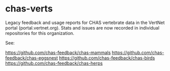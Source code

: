 # chas-verts
Legacy feedback and usage reports for CHAS vertebrate data in the VertNet portal (portal.vertnet.org).  Stats and issues are now recorded in individual repositories for this organization.

See:

https://github.com/chas-feedback/chas-mammals
https://github.com/chas-feedback/chas-eggsnest
https://github.com/chas-feedback/chas-birds
https://github.com/chas-feedback/chas-herps
